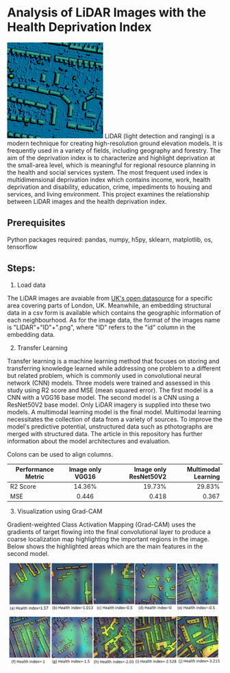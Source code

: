 # Analysis of LiDAR Images with the Health Deprivation Index
![alt text](LIDAR_41456.png)
LiDAR (light detection and ranging) is a modern technique for creating high-resolution ground 
elevation models. It is frequently used in a variety of fields, including geography and forestry. 
The aim of the deprivation index is to characterize and highlight deprivation at the small-area level, 
which is meaningful for regional resource planning in the health and social services system. The 
most frequent used index is multidimensional deprivation index which contains income, work, 
health deprivation and disability, education, crime, impediments to housing and services, and 
living environment. This project examines the relationship between 
LiDAR images and the health deprivation index.

## Prerequisites

Python packages required: pandas, numpy, h5py, sklearn, matplotlib, os, tensorflow

## Steps: 

1. Load data

The LiDAR images are avaiable from [UK's open datasource](https://data.gov.uk/dataset/f0db0249-f17b-4036-9e65-309148c97ce4/national-lidar-programme) for a specific area covering parts of London, UK. Meanwhile, an embedding structural data in a csv form is available which contains the geographic information of each neighbourhood. As for the image data, the format of the images name is "LIDAR"+"ID"+".png", where "ID" refers to the "id" column in the embedding data.

2. Transfer Learning

Transfer learning is a machine learning method that focuses on storing and transferring knowledge 
learned while addressing one problem to a different but related problem, which is commonly used 
in convolutional neural network (CNN) models. Three models were trained and assessed in this study using R2 score and MSE (mean squared error). The first model is a CNN with a VGG16 base model. The second model is a CNN using a ResNet50V2 base model. Only LiDAR imagery is supplied into these two models. A multimodal learning model is the final model. Multimodal learning necessitates the collection of data from a variety of sources. To improve the model's predictive potential, unstructured data such as pthotographs are merged with structured data. The article in this repository has further information about the model architectures and evaluation. 

Colons can be used to align columns.

| Performance Metric     | Image only VGG16          | Image only ResNet50V2  | Multimodal Learning |
| ------------- |:-------------:| -----:| -------:|
| R2 Score     | 14.36% | 19.73% | 29.83% |
| MSE     | 0.446      |  0.418 | 0.367 |





3. Visualization using Grad-CAM

Gradient-weighted Class Activation Mapping (Grad-CAM) uses the gradients of target flowing 
into the final convolutional layer to produce a coarse localization map highlighting the important 
regions in the image. Below shows the highlighted areas which are the main features in the second model. 

![alt text](Grad-CAM.png)

